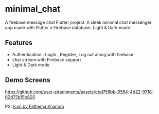 # minimal_chat

A firebase message chat Flutter project.
A sleek minimal chat messenger app made with Flutter x Firebase database. Light & Dark mode.

## Features

- Authentication : LogIn , Register, Log out along with firebase.
- chat stream with Firebase support
- Light & Dark mode.

## Demo Screens
https://github.com/user-attachments/assets/cbd758bb-9554-4d22-9718-62d75b15b826



PS: <a href="https://www.freepik.com/icon/chatting_11975975#fromView=keyword&page=1&position=93&uuid=d03d2d7a-a683-4847-90fc-9c2888094e39">Icon by Fathema Khanom</a>
